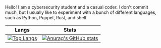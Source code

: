 Hello! I am a cybersecurity student and a casual coder. I don't commit much, but I usually like to experiment with a bunch of different languages, such as Python, Puppet, Rust, and shell. 

|Langs|Stats|
|-|-|
|[![Top Langs](https://github-readme-stats.vercel.app/api/top-langs/?username=mksipe&theme=dark)](https://github.com/anuraghazra/github-readme-stats) |[![Anurag's GitHub stats](https://github-readme-stats.vercel.app/api?username=mksipe&theme=dark)](https://github.com/anuraghazra/github-readme-stats)|

